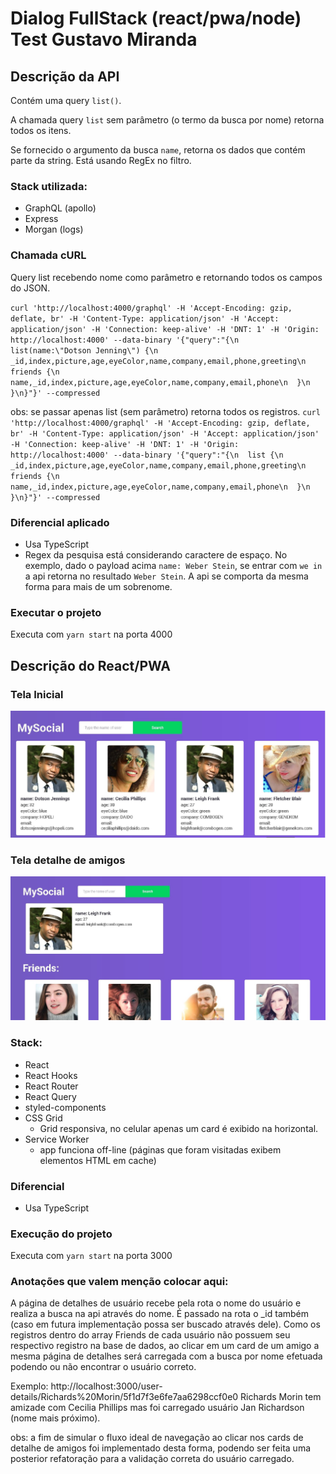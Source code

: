 # Dialog FullStack (react/pwa/node) Test Gustavo Miranda

## Descrição da API

Contém uma query `list()`.

A chamada query `list` sem parâmetro (o termo da busca por nome) retorna todos os itens.

Se fornecido o argumento da busca `name`, retorna os dados que contém parte da string. Está usando RegEx no filtro.

### Stack utilizada:
- GraphQL (apollo)
- Express
- Morgan (logs)
### Chamada cURL
Query list recebendo nome como parâmetro e retornando todos os campos do JSON.

`curl 'http://localhost:4000/graphql' -H 'Accept-Encoding: gzip, deflate, br' -H 'Content-Type: application/json' -H 'Accept: application/json' -H 'Connection: keep-alive' -H 'DNT: 1' -H 'Origin: http://localhost:4000' --data-binary '{"query":"{\n  list(name:\"Dotson Jenning\") {\n    _id,index,picture,age,eyeColor,name,company,email,phone,greeting\n   friends {\n    name,_id,index,picture,age,eyeColor,name,company,email,phone\n  }\n  }\n}"}' --compressed`

obs: se passar apenas list (sem parâmetro) retorna todos os registros.
`curl 'http://localhost:4000/graphql' -H 'Accept-Encoding: gzip, deflate, br' -H 'Content-Type: application/json' -H 'Accept: application/json' -H 'Connection: keep-alive' -H 'DNT: 1' -H 'Origin: http://localhost:4000' --data-binary '{"query":"{\n  list {\n    _id,index,picture,age,eyeColor,name,company,email,phone,greeting\n   friends {\n    name,_id,index,picture,age,eyeColor,name,company,email,phone\n  }\n  }\n}"}' --compressed`

### Diferencial aplicado

- Usa TypeScript
- Regex da pesquisa está considerando caractere de espaço. No exemplo, dado o payload acima `name: Weber Stein`, se entrar com `we in` a api retorna no resultado `Weber Stein`.
A api se comporta da mesma forma para mais de um sobrenome. 

### Executar o projeto

Executa com `yarn start` na porta 4000


## Descrição do React/PWA

### Tela Inicial
![tela_incial](./docs/Screenshot_13.jpg)

### Tela detalhe de amigos
![tela_detalhe_amigos](./docs/Screenshot_1.jpg)


### Stack:
- React
- React Hooks
- React Router
- React Query
- styled-components
- CSS Grid
  - Grid responsiva, no celular apenas um card é exibido na horizontal.
- Service Worker
  - app funciona off-line (páginas que foram visitadas exibem elementos HTML em cache)

### Diferencial

- Usa TypeScript

### Execução do projeto

Executa com `yarn start` na porta 3000


### Anotações que valem menção colocar aqui:

A página de detalhes de usuário recebe pela rota o nome do usuário e realiza a busca na api através do nome. É passado na rota o _id também (caso em futura implementação possa ser buscado através dele).
Como os registros dentro do array Friends de cada usuário não possuem seu respectivo registro na base de dados, ao clicar em um card de um amigo a mesma página de detalhes será carregada com a busca por nome efetuada podendo ou não encontrar o usuário correto.

Exemplo:
http://localhost:3000/user-details/Richards%20Morin/5f1d7f3e6fe7aa6298ccf0e0
Richards Morin tem amizade com Cecilia Phillips mas foi carregado usuário Jan Richardson (nome mais próximo).

obs: a fim de simular o fluxo ideal de navegação ao clicar nos cards de detalhe de amigos foi implementado desta forma, podendo ser feita uma posterior refatoração para a validação correta do usuário carregado.

